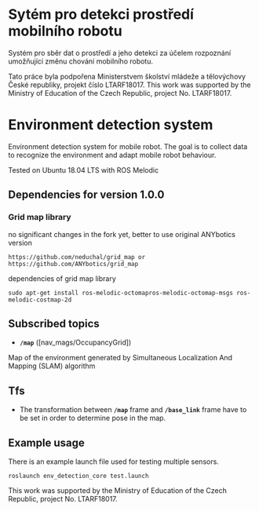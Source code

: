 # Sytém pro detekci prostředí mobilního robotu
Systém pro sběr dat o prostředí a jeho detekci za účelem rozpoznání umožňující změnu chování mobilního robotu.

Tato práce byla podpořena Ministerstvem školství mládeže a tělovýchovy České republiky, projekt číslo LTARF18017.
This work was supported by the Ministry of Education of the Czech Republic, project No. LTARF18017.

# Environment detection system
Environment detection system for mobile robot. The goal is to collect data to recognize the environment and adapt mobile robot behaviour.

Tested on Ubuntu 18.04 LTS with ROS Melodic

## Dependencies for version 1.0.0

### Grid map library
no significant changes in the fork yet, better to use original ANYbotics version

    https://github.com/neduchal/grid_map or https://github.com/ANYbotics/grid_map

dependencies of grid map library

    sudo apt-get install ros-melodic-octomapros-melodic-octomap-msgs ros-melodic-costmap-2d

## Subscribed topics

* **`/map`** ([nav_mags/OccupancyGrid])

Map of the environment generated by Simultaneous Localization And Mapping (SLAM) algorithm

## Tfs

* The transformation between **`/map`** frame and **`/base_link`** frame have to be set in order to determine pose in the map.

## Example usage

There is an example launch file used for testing multiple sensors. 

    roslaunch env_detection_core test.launch



This work was supported by the Ministry of Education of the Czech Republic, project No. LTARF18017.
